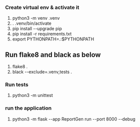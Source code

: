 ### Create virtual env & activate it
1. python3 -m venv .venv 
1. . .venv/bin/activate
1. pip install --upgrade pip
1. pip install -r requirements.txt
1. export PYTHONPATH=.:$PYTHONPATH
## Run flake8 and black as below
1. flake8 .
1. black --exclude=.venv,tests .

### Run tests
1. python3 -m unittest


### run the application 
1. python3 -m flask --app ReportGen run --port 8000 --debug
